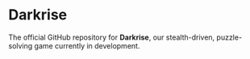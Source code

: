 # Darkrise

The official GitHub repository for **Darkrise**, our stealth-driven, puzzle-solving game currently in development.
